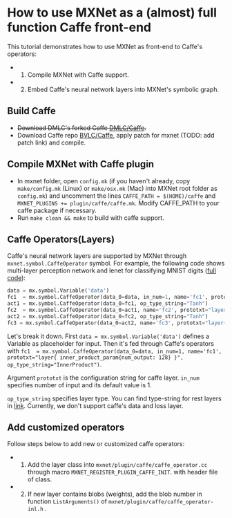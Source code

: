 # How to use MXNet as a (almost) full function Caffe front-end

This tutorial demonstrates how to use MXNet as front-end to Caffe's operators:

* 1) Compile MXNet with Caffe support.

* 2) Embed Caffe's neural network layers into MXNet's symbolic graph.


## Build Caffe
* ~~Download DMLC's forked Caffe [DMLC/Caffe](http://github.com/dmlc/caffe).~~
* Download Caffe repo [BVLC/Caffe](https://github.com/BVLC/caffe), apply patch for mxnet (TODO: add patch link) and compile.

## Compile MXNet with Caffe plugin
* In mxnet folder, open `config.mk` (if you haven't already, copy `make/config.mk` (Linux) or `make/osx.mk` (Mac) into MXNet root folder as `config.mk`) and uncomment the lines `CAFFE_PATH = $(HOME)/caffe` and `MXNET_PLUGINS += plugin/caffe/caffe.mk`. Modify CAFFE_PATH to your caffe package if necessary. 
* Run `make clean && make` to build with caffe support.

## Caffe Operators(Layers)
Caffe's neural network layers are supported by MXNet through `mxnet.symbol.CaffeOperator` symbol.
For example, the following code shows multi-layer perception network and lenet for classifying MNIST digits ([full code](https://github.com/HrWangChengdu/mxnet/blob/master/example/caffe/caffe_net.py)):
```Python
data = mx.symbol.Variable('data')
fc1  = mx.symbol.CaffeOperator(data_0=data, in_num=1, name='fc1', prototxt="layer{ inner_product_param{num_output: 128} }", op_type_string="InnerProduct")
act1 = mx.symbol.CaffeOperator(data_0=fc1, op_type_string="Tanh")
fc2  = mx.symbol.CaffeOperator(data_0=act1, name='fc2', prototxt="layer{ inner_product_param{num_output: 64} }", op_type_string="InnerProduct")
act2 = mx.symbol.CaffeOperator(data_0=fc2, op_type_string="Tanh")
fc3 = mx.symbol.CaffeOperator(data_0=act2, name='fc3', prototxt="layer{ inner_product_param{num_output: 10}}", op_type_string="InnerProduct")
```
Let's break it down. First `data = mx.symbol.Variable('data')` defines a Variable as placeholder for input.
Then it's fed through Caffe's operators with `fc1  = mx.symbol.CaffeOperator(data_0=data, in_num=1, name='fc1', prototxt="layer{ inner_product_param{num_output: 128} }", op_type_string="InnerProduct")`.

Argument `prototxt` is the configuration string for caffe layer. `in_num` specifies number of input and its default value is 1.

`op_type_string` specifies layer type. You can find type-string for rest layers in [link](https://github.com/HrWangChengdu/mxnet/blob/master/plugin/caffe/caffe_operator.cc). Currently, we don't support caffe's data and loss layer.

## Add customized operators
Follow steps below to add new or customized caffe operators:

* 1) Add the layer class into `mxnet/plugin/caffe/caffe_operator.cc` through macro `MXNET_REGISTER_PLUGIN_CAFFE_INIT`.  with header file of class. 

* 2) If new layer contains blobs (weights), add the blob number in function `ListArguments()` of `mxnet/plugin/caffe/caffe_operator-inl.h` .
